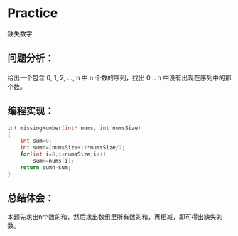 # Practice
缺失数字
## 问题分析：
#### 
给出一个包含 0, 1, 2, ..., n 中 n 个数的序列，找出 0 .. n 中没有出现在序列中的那个数。
## 编程实现：
```C
int missingNumber(int* nums, int numsSize) 
{
    int sum=0;
    int sumn=(numsSize+1)*numsSize/2;
    for(int i=0;i<numsSize;i++)
        sum+=nums[i];
    return sumn-sum;
}
```
## 总结体会：
本题先求出n个数的和，然后求出数组里所有数的和，再相减，即可得出缺失的数。